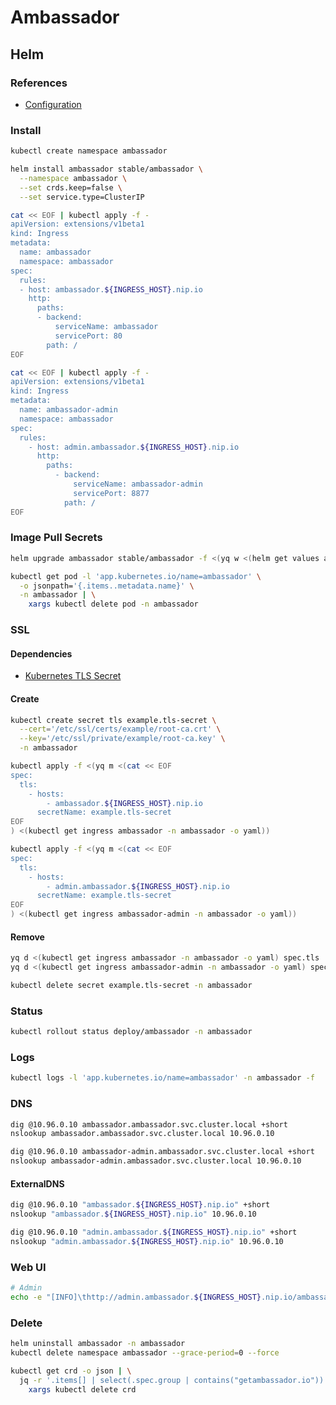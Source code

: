 # Ambassador

## Helm

### References

- [Configuration](https://github.com/helm/charts/tree/master/stable/ambassador#configuration)

### Install

```sh
kubectl create namespace ambassador
```

```sh
helm install ambassador stable/ambassador \
  --namespace ambassador \
  --set crds.keep=false \
  --set service.type=ClusterIP
```

```sh
cat << EOF | kubectl apply -f -
apiVersion: extensions/v1beta1
kind: Ingress
metadata:
  name: ambassador
  namespace: ambassador
spec:
  rules:
  - host: ambassador.${INGRESS_HOST}.nip.io
    http:
      paths:
      - backend:
          serviceName: ambassador
          servicePort: 80
        path: /
EOF
```

```sh
cat << EOF | kubectl apply -f -
apiVersion: extensions/v1beta1
kind: Ingress
metadata:
  name: ambassador-admin
  namespace: ambassador
spec:
  rules:
    - host: admin.ambassador.${INGRESS_HOST}.nip.io
      http:
        paths:
          - backend:
              serviceName: ambassador-admin
              servicePort: 8877
            path: /
EOF
```

### Image Pull Secrets

```sh
helm upgrade ambassador stable/ambassador -f <(yq w <(helm get values ambassador) 'imagePullSecrets[+].name' nxrm-oss-regcred)
```

```sh
kubectl get pod -l 'app.kubernetes.io/name=ambassador' \
  -o jsonpath='{.items..metadata.name}' \
  -n ambassador | \
    xargs kubectl delete pod -n ambassador
```

### SSL

#### Dependencies

- [Kubernetes TLS Secret](/k8s-tls-secret.md)

#### Create

```sh
kubectl create secret tls example.tls-secret \
  --cert='/etc/ssl/certs/example/root-ca.crt' \
  --key='/etc/ssl/private/example/root-ca.key' \
  -n ambassador
```

```sh
kubectl apply -f <(yq m <(cat << EOF
spec:
  tls:
    - hosts:
        - ambassador.${INGRESS_HOST}.nip.io
      secretName: example.tls-secret
EOF
) <(kubectl get ingress ambassador -n ambassador -o yaml))
```

```sh
kubectl apply -f <(yq m <(cat << EOF
spec:
  tls:
    - hosts:
        - admin.ambassador.${INGRESS_HOST}.nip.io
      secretName: example.tls-secret
EOF
) <(kubectl get ingress ambassador-admin -n ambassador -o yaml))
```

#### Remove

```sh
yq d <(kubectl get ingress ambassador -n ambassador -o yaml) spec.tls | kubectl apply -f -
yq d <(kubectl get ingress ambassador-admin -n ambassador -o yaml) spec.tls | kubectl apply -f -

kubectl delete secret example.tls-secret -n ambassador
```

### Status

```sh
kubectl rollout status deploy/ambassador -n ambassador
```

### Logs

```sh
kubectl logs -l 'app.kubernetes.io/name=ambassador' -n ambassador -f
```

### DNS

```sh
dig @10.96.0.10 ambassador.ambassador.svc.cluster.local +short
nslookup ambassador.ambassador.svc.cluster.local 10.96.0.10

dig @10.96.0.10 ambassador-admin.ambassador.svc.cluster.local +short
nslookup ambassador-admin.ambassador.svc.cluster.local 10.96.0.10
```

#### ExternalDNS

```sh
dig @10.96.0.10 "ambassador.${INGRESS_HOST}.nip.io" +short
nslookup "ambassador.${INGRESS_HOST}.nip.io" 10.96.0.10

dig @10.96.0.10 "admin.ambassador.${INGRESS_HOST}.nip.io" +short
nslookup "admin.ambassador.${INGRESS_HOST}.nip.io" 10.96.0.10
```

### Web UI

```sh
# Admin
echo -e "[INFO]\thttp://admin.ambassador.${INGRESS_HOST}.nip.io/ambassador/v0/diag/"
```

### Delete

```sh
helm uninstall ambassador -n ambassador
kubectl delete namespace ambassador --grace-period=0 --force

kubectl get crd -o json | \
  jq -r '.items[] | select(.spec.group | contains("getambassador.io")) | .metadata.name' | \
    xargs kubectl delete crd
```
